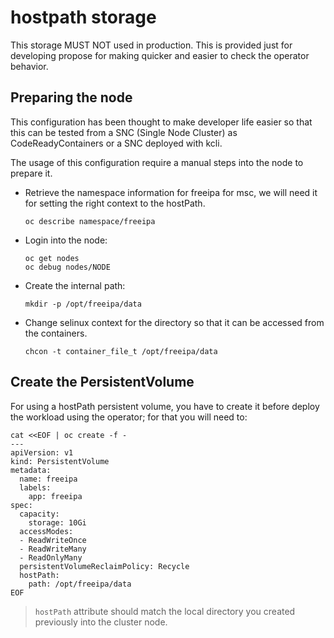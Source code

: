 # hostpath storage

This storage MUST NOT used in production. This is provided just for developing
propose for making quicker and easier to check the operator behavior.

## Preparing the node

This configuration has been thought to make developer life easier so
that this can be tested from a SNC (Single Node Cluster) as
CodeReadyContainers or a SNC deployed with kcli.

The usage of this configuration require a manual steps into the node
to prepare it.

- Retrieve the namespace information for freeipa for msc, we will need
  it for setting the right context to the hostPath.

  ```shell
  oc describe namespace/freeipa
  ```

- Login into the node:

  ```shell
  oc get nodes
  oc debug nodes/NODE
  ```

- Create the internal path:

  ```shell
  mkdir -p /opt/freeipa/data
  ```

- Change selinux context for the directory so that it can be accessed
  from the containers.

  ```shell
  chcon -t container_file_t /opt/freeipa/data
  ```

## Create the PersistentVolume

For using a hostPath persistent volume, you have to create it
before deploy the workload using the operator; for that you will
need to:

```shell
cat <<EOF | oc create -f -
---
apiVersion: v1
kind: PersistentVolume
metadata:
  name: freeipa
  labels:
    app: freeipa
spec:
  capacity:
    storage: 10Gi
  accessModes:
  - ReadWriteOnce
  - ReadWriteMany
  - ReadOnlyMany
  persistentVolumeReclaimPolicy: Recycle
  hostPath:
    path: /opt/freeipa/data
EOF
```

> `hostPath` attribute should match the local directory you created
> previously into the cluster node.
